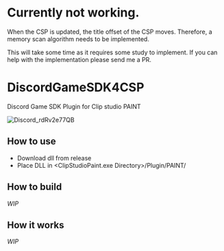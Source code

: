 # Currently not working.
When the CSP is updated, the title offset of the CSP moves.
Therefore, a memory scan algorithm needs to be implemented.

This will take some time as it requires some study to implement.
If you can help with the implementation please send me a PR.


# DiscordGameSDK4CSP
Discord Game SDK Plugin for Clip studio PAINT

![Discord_rdRv2e77QB](https://user-images.githubusercontent.com/25314806/153546878-23f270e0-fd07-49f0-8ae1-c811fd69084c.png)

## How to use

- Download dll from release
- Place DLL in <ClipStudioPaint.exe Directory>/Plugin/PAINT/

## How to build 
*WIP*

## How it works
*WIP*

